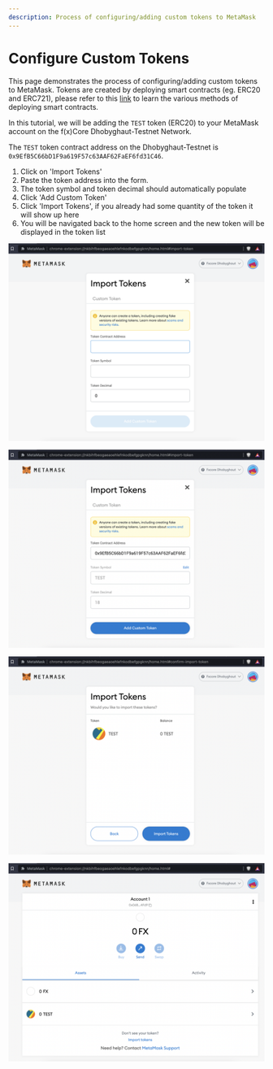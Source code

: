```yaml
---
description: Process of configuring/adding custom tokens to MetaMask
---
```


# Configure Custom Tokens

This page demonstrates the process of configuring/adding custom tokens to MetaMask. Tokens are created by deploying smart contracts (eg. ERC20 and ERC721), please refer to this [link](../../../../deploying-on-fxcore-evm/with-remix/) to learn the various methods of deploying smart contracts.

In this tutorial, we will be adding the `TEST` token (ERC20) to your MetaMask account on the f(x)Core Dhobyghaut-Testnet Network.

The `TEST` token contract address on the Dhobyghaut-Testnet is `0x9EfB5C66bD1F9a619F57c63AAF62FaEF6fd31C46`.

1. Click on 'Import Tokens'
2. Paste the token address into the form.
3. The token symbol and token decimal should automatically populate
4. Click 'Add Custom Token'
5. Click 'Import Tokens', if you already had some quantity of the token it will show up here
6. You will be navigated back to the home screen and the new token will be displayed in the token list

![Import Tokens page you will be brought to after clicking on 'Import Tokens'](../../../../.gitbook/assets/configtoken1.png)

![Paste Token Contract Address into the form, the other fields will automatically populate](../../../../.gitbook/assets/configtoken2.png)

![Click 'Import Tokens'](../../../../.gitbook/assets/configtoken3.png)

![New token added!](../../../../.gitbook/assets/configtoken4.png)
